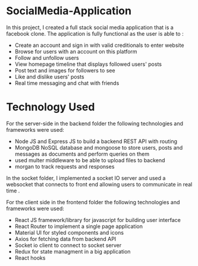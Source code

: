 # SocialMedia-Application

In this project, I created a full stack social media application that is a facebook clone.
The application is fully functional as the user is able to :
 
- Create an account and sign in with valid creditionals to enter website
- Browse for users with an account on this platform
- Follow and unfollow users
- View homepage timeline that displays followed users' posts
- Post text and images for followers to see
- Like and dislike users' posts
- Real time messaging and chat with friends

# Technology Used

For the server-side in the backend folder the following technologies and frameworks were used:

- Node JS and Express JS to build a backend REST API with routing
- MongoDB NoSQL database and mongoose to store users, posts and messages as documents and perform queries on them
- used multer middleware to be able to upload files to backend
- morgan to track requests and responses

In the socket folder, I implemented a socket IO server and used a websocket that connects to front end
allowing users to communicate in real time .

For the client side in the frontend folder the following technologies and frameworks were used:

- React JS framework/library for javascript for building user interface
- React Router to implement a single page application
- Material UI for styled components and icons
- Axios for fetching data from backend API 
- Socket io client to connect to socket server
- Redux for state managment in a big application
- React hooks 
